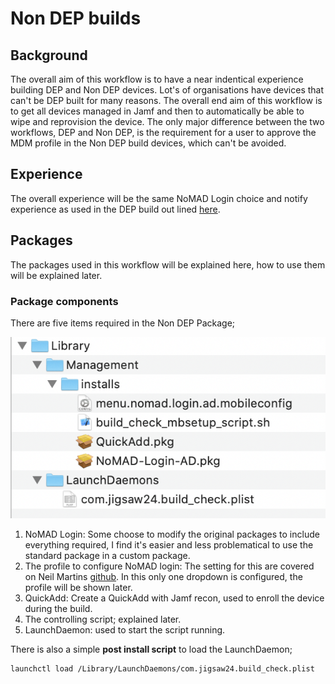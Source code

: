 # Non DEP builds #

## Background ##

The overall aim of this workflow is to have a near indentical experience building DEP and Non DEP devices.
Lot's of organisations have devices that can't be DEP built for many reasons.
The overall end aim of this workflow is to get all devices managed in Jamf and then to automatically be able to wipe and reprovision the device.
The only major difference between the two workflows, DEP and Non DEP, is the requirement for a user to approve the MDM profile in the Non DEP build devices, which can't be avoided.


## Experience ##
The overall experience will be the same NoMAD Login choice and notify experience as used in the DEP build out lined [here](https://github.com/PhantomPhixer/JNUC-2019/blob/master/DEP.md).

## Packages ##

The packages used in this workflow will be explained here, how to use them will be explained later.

### Package components ###

There are five items required in the Non DEP Package;


![NonDEP Package](https://github.com/PhantomPhixer/JNUC-2019/blob/master/images/nondep-package.png)

1. NoMAD Login: Some choose to modify the original packages to include everything required, I find it's easier and less problematical to use the standard package in a custom package.
2. The profile to configure NoMAD login: The setting for this are covered on Neil Martins [github](https://github.com/neilmartin83/MacADUK-2019). In this only one dropdown is configured, the profile will be shown later.
3. QuickAdd: Create a QuickAdd with Jamf recon, used to enroll the device during the build.
4. The controlling script; explained later.
5. LaunchDaemon: used to start the script running.

There is also a simple **post install script** to load the LaunchDaemon;
```bash
launchctl load /Library/LaunchDaemons/com.jigsaw24.build_check.plist
```

